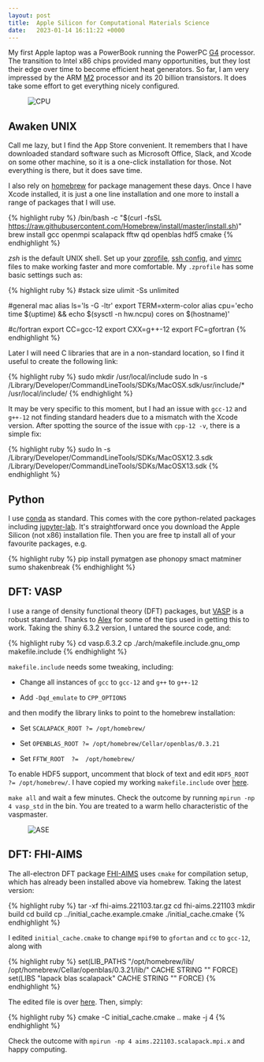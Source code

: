 ```yaml
---
layout: post
title:  Apple Silicon for Computational Materials Science
date:   2023-01-14 16:11:22 +0000
---
```


My first Apple laptop was a PowerBook running the PowerPC [G4](https://en.wikipedia.org/wiki/PowerPC_G4) processor. The transition to Intel x86 chips provided many opportunities, but they lost their edge over time to become efficient heat generators. So far, I am very impressed by the ARM [M2](https://en.wikipedia.org/wiki/Apple_silicon#Apple_M2) processor and its 20 billion transistors. It does take some effort to get everything nicely configured.

<p align="center">
<figure class="wp-block-image aligncenter"><img src="{{ site.baseurl }}/assets/2023/cpu.png" alt="CPU" /></figure>
</p>

## Awaken UNIX

Call me lazy, but I find the App Store convenient. It remembers that I have downloaded standard software such as Microsoft Office, Slack, and Xcode on some other machine, so it is a one-click installation for those. Not everything is there, but it does save time.

I also rely on [homebrew](https://docs.brew.sh/Installation) for package management these days. Once I have Xcode installed, it is just a one line installation and one more to install a range of packages that I will use.

{% highlight ruby %}
/bin/bash -c "$(curl -fsSL https://raw.githubusercontent.com/Homebrew/install/master/install.sh)"
brew install gcc openmpi scalapack fftw qd openblas hdf5 cmake
{% endhighlight %}

<em>zsh</em> is the default UNIX shell. 
Set up your [zprofile](https://craftofcoding.wordpress.com/2022/02/28/the-basics-of-configuring-the-z-shell-on-a-mac/), [ssh config](http://nerderati.com/2011/03/17/simplify-your-life-with-an-ssh-config-file/), and [vimrc](https://github.com/amix/vimrc) files to make working faster and more comfortable.  My `.zprofile` has some basic settings such as:

{% highlight ruby %}
#stack size
ulimit -Ss unlimited

#general mac
alias ls='ls -G -ltr'
export TERM=xterm-color
alias cpu='echo time $(uptime) && echo $(sysctl -n hw.ncpu) cores on $(hostname)'

#c/fortran
export CC=gcc-12
export CXX=g++-12
export FC=gfortran
{% endhighlight %}

Later I will need C libraries that are in a non-standard location, so I find it useful to create the following link:

{% highlight ruby %}
sudo mkdir /usr/local/include
sudo ln -s /Library/Developer/CommandLineTools/SDKs/MacOSX.sdk/usr/include/* /usr/local/include/
{% endhighlight %}

It may be very specific to this moment, but I had an issue with `gcc-12` and `g++-12` not finding standard headers due to a mismatch with the Xcode version. 
After spotting the source of the issue with `cpp-12 -v`, there is a simple fix:

{% highlight ruby %}
sudo ln -s /Library/Developer/CommandLineTools/SDKs/MacOSX12.3.sdk /Library/Developer/CommandLineTools/SDKs/MacOSX13.sdk
{% endhighlight %}

## Python

I use [conda](https://www.anaconda.com/download/) as standard. This comes with the core python-related packages including [jupyter-lab](https://jupyter.org). It's straightforward once you download the Apple Silicon (not x86) installation file. Then you are free tp install all of your favourite packages, e.g.

{% highlight ruby %}
pip install pymatgen ase phonopy smact matminer sumo shakenbreak
{% endhighlight %}

## DFT: VASP

I use a range of density functional theory (DFT) packages, but [VASP](https://www.vasp.at) is a robust standard. Thanks to [Alex](https://utf.github.io) for some of the tips used in getting this to work. Taking the shiny 6.3.2 version, I untared the source code, and:

{% highlight ruby %}
cd vasp.6.3.2
cp ./arch/makefile.include.gnu_omp makefile.include
{% endhighlight %}

`makefile.include` needs some tweaking, including:

- Change all instances of `gcc` to `gcc-12` and `g++` to `g++-12`
 
- Add `-Dqd_emulate` to `CPP_OPTIONS`

and then modify the library links to point to the homebrew installation:

- Set `SCALAPACK_ROOT ?= /opt/homebrew/`

- Set `OPENBLAS_ROOT ?= /opt/homebrew/Cellar/openblas/0.3.21` 

- Set `FFTW_ROOT  ?=  /opt/homebrew/`

To enable HDF5 support, uncomment that block of text and edit `HDF5_ROOT  ?= /opt/homebrew/`. I have copied my working `makefile.include` over [here](https://gist.github.com/aronwalsh/78962582fd17d5b50365a62679d1bc8d).

`make all` and wait a few minutes. Check the outcome by running `mpirun -np 4 vasp_std` in the bin. You are treated to a warm hello characteristic of the vaspmaster.

<!-- wp:image -->
<figure class="wp-block-image"><img src="{{ site.baseurl }}/assets/2023/vasp.png" alt="ASE" /></figure>
<!-- /wp:image -->

## DFT: FHI-AIMS

The all-electron DFT package [FHI-AIMS](https://fhi-aims.org) uses `cmake` for compilation setup, which has already been installed above via homebrew. Taking the latest version:

{% highlight ruby %}
tar -xf fhi-aims.221103.tar.gz 
cd fhi-aims.221103
mkdir build
cd build
cp ../initial_cache.example.cmake ./initial_cache.cmake
{% endhighlight %}

I edited `initial_cache.cmake` to change `mpif90` to `gfortan` and `cc` to `gcc-12`, along with 

{% highlight ruby %}
set(LIB_PATHS "/opt/homebrew/lib/ /opt/homebrew/Cellar/openblas/0.3.21/lib/" CACHE STRING "" FORCE)
set(LIBS "lapack blas scalapack" CACHE STRING "" FORCE)
{% endhighlight %}

The edited file is over [here](https://gist.github.com/aronwalsh/c8d601555d4b66473af516af8b4bb569). Then, simply:

{% highlight ruby %}
cmake -C initial_cache.cmake ..
make -j 4
{% endhighlight %}

Check the outcome with `mpirun -np 4 aims.221103.scalapack.mpi.x` and happy computing.

